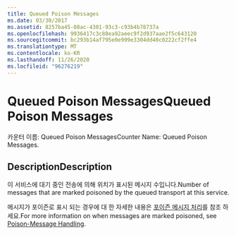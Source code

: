 ```yaml
---
title: Queued Poison Messages
ms.date: 03/30/2017
ms.assetid: 8257ba45-08ac-4301-93c3-c93b4b78737a
ms.openlocfilehash: 9936417c3c88ea92aeec9f2d937aae2f5c643120
ms.sourcegitcommit: bc293b14af795e0e999e3304dd40c0222cf2ffe4
ms.translationtype: MT
ms.contentlocale: ko-KR
ms.lasthandoff: 11/26/2020
ms.locfileid: "96276219"
---
```

# <a name="queued-poison-messages"></a><span data-ttu-id="460d1-102">Queued Poison Messages</span><span class="sxs-lookup"><span data-stu-id="460d1-102">Queued Poison Messages</span></span>

<span data-ttu-id="460d1-103">카운터 이름: Queued Poison Messages</span><span class="sxs-lookup"><span data-stu-id="460d1-103">Counter Name: Queued Poison Messages.</span></span>  
  
## <a name="description"></a><span data-ttu-id="460d1-104">Description</span><span class="sxs-lookup"><span data-stu-id="460d1-104">Description</span></span>  

 <span data-ttu-id="460d1-105">이 서비스에 대기 중인 전송에 의해 위치가 표시된 메시지 수입니다.</span><span class="sxs-lookup"><span data-stu-id="460d1-105">Number of messages that are marked poisoned by the queued transport at this service.</span></span>  
  
 <span data-ttu-id="460d1-106">메시지가 포이즌로 표시 되는 경우에 대 한 자세한 내용은 [포이즌 메시지 처리](../../feature-details/poison-message-handling.md)를 참조 하세요.</span><span class="sxs-lookup"><span data-stu-id="460d1-106">For more information on when messages are marked poisoned, see [Poison-Message Handling](../../feature-details/poison-message-handling.md).</span></span>

